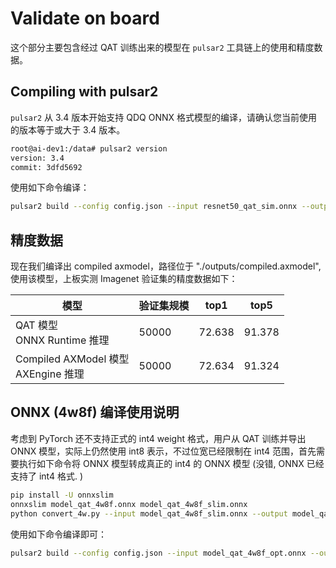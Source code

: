 # Validate on board

这个部分主要包含经过 QAT 训练出来的模型在 `pulsar2` 工具链上的使用和精度数据。

## Compiling with pulsar2

`pulsar2` 从 3.4 版本开始支持 QDQ ONNX 格式模型的编译，请确认您当前使用的版本等于或大于 3.4 版本。

```bash
root@ai-dev1:/data# pulsar2 version
version: 3.4
commit: 3dfd5692
```

使用如下命令编译：

```bash
pulsar2 build --config config.json --input resnet50_qat_sim.onnx --output_dir outputs
```

## 精度数据

现在我们编译出 compiled axmodel，路径位于 "./outputs/compiled.axmodel", 使用该模型，上板实测 Imagenet 验证集的精度数据如下：

| 模型 | 验证集规模 | top1 | top5 |
| --- | --- | --- | --- |
| QAT 模型 <br> ONNX Runtime 推理 | 50000 | 72.638 | 91.378 |
| Compiled AXModel 模型 <br> AXEngine 推理 | 50000 | 72.634 | 91.324 |

## ONNX (4w8f) 编译使用说明

考虑到 PyTorch 还不支持正式的 int4 weight 格式，用户从 QAT 训练并导出 ONNX 模型，实际上仍然使用 int8 表示，不过位宽已经限制在 int4 范围，首先需要执行如下命令将 ONNX 模型转成真正的 int4 的 ONNX 模型 (没错, ONNX 已经支持了 int4 格式. )

```bash
pip install -U onnxslim
onnxslim model_qat_4w8f.onnx model_qat_4w8f_slim.onnx
python convert_4w.py --input model_qat_4w8f_slim.onnx --output model_qat_4w8f_opt.onnx
```

使用如下命令编译即可：

```bash
pulsar2 build --config config.json --input model_qat_4w8f_opt.onnx --output_dir outputs --target_hardware AX620E
```
